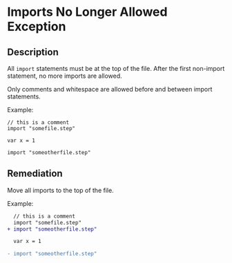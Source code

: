 # Imports No Longer Allowed Exception

## Description

All `import` statements must be at the top of the file.
After the first non-import statement, no more imports are allowed.

Only comments and whitespace are allowed before and between import statements.

Example:

```step
// this is a comment
import "somefile.step"

var x = 1

import "someotherfile.step"
```

## Remediation

Move all imports to the top of the file.

Example:

```diff
  // this is a comment
  import "somefile.step"
+ import "someotherfile.step"

  var x = 1

- import "someotherfile.step"
```